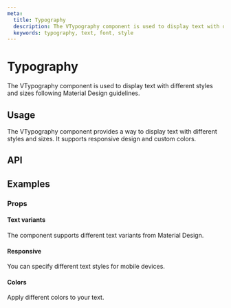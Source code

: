 ```yaml
---
meta:
  title: Typography
  description: The VTypography component is used to display text with different styles and sizes.
  keywords: typography, text, font, style
---
```


# Typography

The VTypography component is used to display text with different styles and sizes following Material Design guidelines.

## Usage

The VTypography component provides a way to display text with different styles and sizes. It supports responsive design and custom colors.

<Example file="typography/usage" />

## API

<ApiSection name="VTypography" />

## Examples

### Props

#### Text variants

The component supports different text variants from Material Design.

<Example file="typography/variants" />

#### Responsive

You can specify different text styles for mobile devices.

<Example file="typography/responsive" />

#### Colors

Apply different colors to your text.

<Example file="typography/colors" />